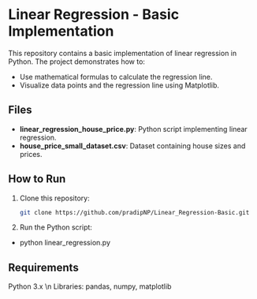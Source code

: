 # Linear Regression - Basic Implementation

This repository contains a basic implementation of linear regression in Python. The project demonstrates how to:
- Use mathematical formulas to calculate the regression line.
- Visualize data points and the regression line using Matplotlib.

## Files
- **linear_regression_house_price.py**: Python script implementing linear regression.
- **house_price_small_dataset.csv**: Dataset containing house sizes and prices.

## How to Run
1. Clone this repository:
   ```bash
   git clone https://github.com/pradipNP/Linear_Regression-Basic.git

2. Run the Python script:
  - python linear_regression.py

## Requirements
Python 3.x \n
Libraries: pandas, numpy, matplotlib
